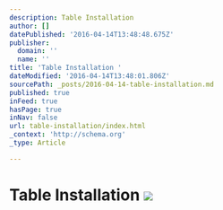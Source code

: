 ```yaml
---
description: Table Installation
author: []
datePublished: '2016-04-14T13:48:48.675Z'
publisher:
  domain: ''
  name: ''
title: 'Table Installation '
dateModified: '2016-04-14T13:48:01.806Z'
sourcePath: _posts/2016-04-14-table-installation.md
published: true
inFeed: true
hasPage: true
inNav: false
url: table-installation/index.html
_context: 'http://schema.org'
_type: Article

---
```

# Table Installation ![](https://the-grid-user-content.s3-us-west-2.amazonaws.com/19a9f6a5-8442-452d-a3e5-73a92ef89f96.png)